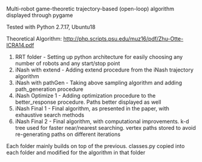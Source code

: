 Multi-robot game-theoretic trajectory-based (open-loop) algorithm displayed through pygame

Tested with Python 2.7.17, Ubuntu18

Theoretical Algorithm:
http://php.scripts.psu.edu/muz16/pdf/Zhu-Otte-ICRA14.pdf

1. RRT folder - Setting up python architecture for easily choosing any number of robots and any start/stop point
2. iNash with extend - Adding extend procedure from the iNash trajectory algorithm
3. iNash with pathGen - Taking above sampling algorithm and adding path_generation procedure
4. iNash Optimize 1 - Adding optimization procedure to the better_response procedure. Paths better displayed as well
5. iNash Final 1 - Final algorithm, as presented in the paper, with exhaustive search methods
6. iNash Final 2 - Final algorithm, with computational improvements. k-d tree used for faster near/nearest searching. vertex paths stored to avoid re-generating paths on different iterations

Each folder mainly builds on top of the previous. classes.py copied into each folder and modified for the algorithm in that folder
